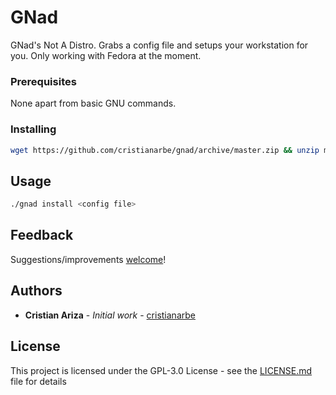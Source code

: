 # GNad

GNad's Not A Distro. Grabs a config file and setups your workstation for you. Only working with Fedora at the moment.

### Prerequisites

None apart from basic GNU commands.

### Installing

```sh
wget https://github.com/cristianarbe/gnad/archive/master.zip && unzip master.zip && cd gnad-master && chmod +x gnad
```

## Usage

```sh
./gnad install <config file>
```

## Feedback

Suggestions/improvements
[welcome](https://github.com/cristianarbe/bootstrap-script/issues)!

## Authors

* **Cristian Ariza** - *Initial work* - [cristianarbe](https://github.com/cristianarbe)

## License

This project is licensed under the GPL-3.0 License - see the [LICENSE.md](LICENSE.md) file for details

